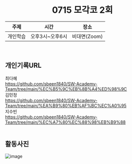 <div align="center">
  
# 0715 모각코 2회

|주제|시간|장소|
|---|---|---|
|개인학습|오후3시~오후6시|비대면(Zoom)|
</br>
</div>


## 개인기록URL
최다혜</br>
https://github.com/sbeen1840/SW-Academy-Team/tree/main/%EC%B5%9C%EB%8B%A4%ED%98%9C</br>
김민정</br>
https://github.com/sbeen1840/SW-Academy-Team/tree/main/%EA%B9%80%EB%AF%BC%EC%A0%95</br>
지수빈</br>
https://github.com/sbeen1840/SW-Academy-Team/tree/main/%EC%A7%80%EC%88%98%EB%B9%88</br>
</br>


## 활동사진
![image](https://user-images.githubusercontent.com/108644811/179165471-2e8f67e7-d5a1-4b93-b6b4-fa7577b788b9.png)
